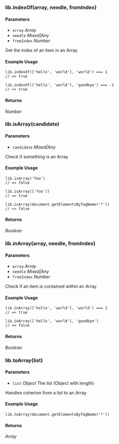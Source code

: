 ### lib.indexOf(array, needle, fromIndex)

#### Parameters
-  `array` *Array* 
-  `needle` *Mixed|Any* 
-  `fromIndex` *Number* 


Get the index of an item in an Array

#### Example Usage

```
lib.indexOf(['hello', 'world'], 'world') === 1
// => true
```

```
lib.indexOf(['hello', 'world'], 'goodbye') === -1
// => true
```


#### Returns
_Number_ 

### lib.isArray(candidate)

#### Parameters
-  `candidate` *Mixed|Any* 


Check if something is an Array

#### Example Usage

```
lib.isArray('foo')
// => false
```

```
lib.isArray(['foo'])
// => true
```

```
lib.isArray(document.getElementsByTagName('*'))
// => false
```


#### Returns
_Boolean_ 

### lib.inArray(array, needle, fromIndex)

#### Parameters
-  `array` *Array* 
-  `needle` *Mixed|Any* 
-  `fromIndex` *Number* 


Check if an item is contained within an Array

#### Example Usage

```
lib.inArray(['hello', 'world'], 'world') === 1
// => true
```

```
lib.inArray(['hello', 'world'], 'goodbye')
// => false
```


#### Returns
_Boolean_ 

### lib.toArray(list)

#### Parameters
-  `list` *Object* The list (Object with length)


Handles coherion from a list to an Array

#### Example Usage

```
lib.toArray(document.getElementsByTagName('*'))
```


#### Returns
_Array_ 

